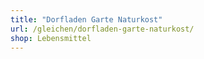 ```yaml
---
title: "Dorfladen Garte Naturkost"
url: /gleichen/dorfladen-garte-naturkost/
shop: Lebensmittel
---
```

